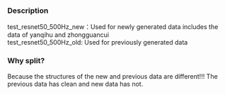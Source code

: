### Description  

test_resnet50_500Hz_new：Used for newly generated data includes the data of yanqihu and zhongguancui  
test_resnet50_500Hz_old: Used for previously generated data

### Why split?  
Because the structures of the new and previous data are different!!! The previous data has clean and new data has not.
